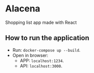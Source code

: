 # Alacena
Shopping list app made with React

## How to run the application

- Run: `docker-compose up --build`.
- Open in browser: 
  - APP: `localhost:1234`.
  - API: `localhost:3000`.
